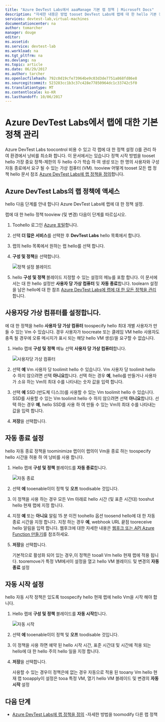 ```yaml
---
title: "Azure DevTest Labs에서 aaaManage 기본 랩 정책 | Microsoft Docs"
description: "자세한 내용은 방법 tooset DevTest Labs에 랩에 대 한 hello 기본 정책 (설정)의 일부"
services: devtest-lab,virtual-machines
documentationcenter: na
author: tomarcher
manager: douge
editor: 
ms.assetid: 
ms.service: devtest-lab
ms.workload: na
ms.tgt_pltfrm: na
ms.devlang: na
ms.topic: article
ms.date: 06/29/2017
ms.author: tarcher
ms.openlocfilehash: 792c0d19cfe73964be9c03d3de7751a868fd86e8
ms.sourcegitcommit: 523283cc1b3c37c428e77850964dc1c33742c5f0
ms.translationtype: MT
ms.contentlocale: ko-KR
ms.lasthandoff: 10/06/2017
---
```

# <a name="manage-basic-policies-for-a-lab-in-azure-devtest-labs"></a>Azure DevTest Labs에서 랩에 대한 기본 정책 관리

Azure DevTest Labs toocontrol 비용 수 있고 각 랩에 대 한 정책 설정 ()를 관리 하 여 환경에서 낭비를 최소화 합니다. 이 문서에서는 있습니다 정책 시작 방법을 tooset hello 가장 중요 정책-제한의 두 hello 수가 학습 하 여 생성 또는 한 명의 사용자와 구성 자동 종료에서 요구 될 수 있는 가상 컴퓨터 (VM). tooview 어떻게 tooset 모든 랩 정책 hello 문서 참조 [Azure DevTest Labs에 랩 정책을 정의](devtest-lab-set-lab-policy.md)합니다.  

## <a name="accessing-a-labs-policies-in-azure-devtest-labs"></a>Azure DevTest Labs의 랩 정책에 액세스
hello 다음 단계를 안내 합니다 Azure DevTest Labs에 랩에 대 한 정책 설정.

랩에 대 한 hello 정책 tooview (및 변경) 다음이 단계를 따르십시오.

1. Toohello 로그인 [Azure 포털](http://go.microsoft.com/fwlink/p/?LinkID=525040)합니다.

1. 선택 **더 많은 서비스**를 선택한 후 **DevTest Labs** hello 목록에서 합니다.

1. 랩의 hello 목록에서 원하는 랩 hello를 선택 합니다.   

1. **구성 및 정책**을 선택합니다.

    ![정책 설정 블레이드](./media/devtest-lab-set-lab-policy/policies-menu.png)

1. hello **구성 및 정책** 블레이드 지정할 수 있는 설정의 메뉴를 포함 합니다. 이 문서에서는 대 한 hello 설정만 **사용자 당 가상 컴퓨터** 및 **자동 종료**합니다. toolearn 설정을 남은 hello에 대 한 참조 [Azure DevTest Labs에 랩에 대 한 모든 정책을 관리](./devtest-lab-set-lab-policy.md)합니다. 
   
## <a name="set-virtual-machines-per-user"></a>사용자당 가상 컴퓨터를 설정합니다.
에 대 한 정책을 hello **사용자 당 가상 컴퓨터** toospecify hello 최대 개별 사용자가 만들 수 있는 Vm 수 있습니다. 경우 사용자가 toocreate 또는 클레임 VM hello 사용자도 충족 될 경우에 오류 메시지가 표시 되는 해당 hello VM 생성/을 요구할 수 없습니다. 

1. Hello 랩에 **구성 및 정책** 메뉴 선택 **사용자 당 가상 컴퓨터**합니다.
   
    ![사용자당 가상 컴퓨터](./media/devtest-lab-set-lab-policy/max-vms-per-user.png)

1. 선택 **예** Vm 사용자 당 toolimit hello 수 있습니다. Vm 사용자 당 toolimit hello 수 하지 않으려면 선택 **아니요**합니다. 선택 하는 경우 **예**, hello를 만들거나 사용자가 소유 하는 Vm의 최대 수를 나타내는 숫자 값을 입력 합니다. 

1. 선택 **예** SSD (반도체 디스크)를 사용할 수 있는 Vm toolimit hello 수 있습니다. SSD를 사용할 수 있는 Vm toolimit hello 수 하지 않으려면 선택 **아니요**합니다. 선택 하는 경우 **예**, hello SSD를 사용 하 여 만들 수 있는 Vm의 최대 수를 나타내는 값을 입력 합니다. 

1. **저장**을 선택합니다.

## <a name="set-auto-shutdown"></a>자동 종료 설정
hello 자동 종료 정책을 toominimize 랩이이 랩의이 Vm을 종료 하는 toospecify hello 시간을 허용 하 여 낭비를 사용 합니다.

1. Hello 랩에 **구성 및 정책** 블레이드를 **자동 종료**합니다.
   
    ![자동 종료](./media/devtest-lab-set-lab-policy/auto-shutdown.png)

1. 선택 **에** tooenable이이 정책 및 **오프** toodisable 것입니다.

1. 이 정책을 사용 하는 경우 모든 Vm 아래로 hello 시간 (및 표준 시간대) tooshut hello 현재 랩에 지정 합니다.

1. 지정 **예** 또는 **아니요** 알림 15 분 이전 toohello 옵션 toosend hello에 대 한 자동 종료 시간을 지정 합니다. 지정 하는 경우 **예**, webhook URL 끝점 tooreceive hello 알림을 입력 합니다. 웹후크에 대한 자세한 내용은 [웹후크 또는 API Azure Function 만들기](../azure-functions/functions-create-a-web-hook-or-api-function.md)를 참조하세요. 

1. **저장**을 선택합니다.

    기본적으로 활성화 되어 있는 경우,이 정책은 tooall Vm hello 현재 랩에 적용 됩니다. tooremove가 특정 VM에서이 설정을 열고 hello VM 블레이드 및 변경의 **자동 종료** 설정 

## <a name="set-auto-start"></a>자동 시작 설정
hello 자동 시작 정책은 있도록 toospecify hello 현재 랩에 hello Vm을 시작 해야 합니다.  

1. Hello 랩에 **구성 및 정책** 블레이드를 **자동 시작**합니다.
   
    ![자동 시작](./media/devtest-lab-set-lab-policy/auto-start.png)

2. 선택 **에** tooenable이이 정책 및 **오프** toodisable 것입니다.

3. 이 정책을 사용 하면 예약 된 hello 시작 시간, 표준 시간대 및 시간에 적용 되는 hello에 대 한 hello 주의 hello 일을 지정 합니다. 

4. **저장**을 선택합니다.

    사용할 수 있는 경우이 정책은에 없는 경우 자동으로 적용 된 tooany Vm hello 현재 랩 tooapply이 설정은 tooa 특정 VM, 열기 hello VM 블레이드 및 변경의 **자동 시작** 설정 

## <a name="next-steps"></a>다음 단계

- [Azure DevTest Labs에 랩 정책을 정의](devtest-lab-set-lab-policy.md) -자세한 방법을 toomodify 다른 랩 정책 
